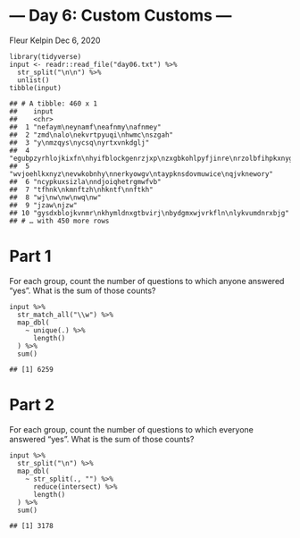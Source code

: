 — Day 6: Custom Customs —
================
Fleur Kelpin
Dec 6, 2020

    library(tidyverse)
    input <- readr::read_file("day06.txt") %>%
      str_split("\n\n") %>%
      unlist()
    tibble(input)

    ## # A tibble: 460 x 1
    ##    input                                                                     
    ##    <chr>                                                                     
    ##  1 "nefaym\neynamf\neafnmy\nafnmey"                                          
    ##  2 "zmd\nalo\nekvrtpyuqi\nhwmc\nszgah"                                       
    ##  3 "y\nmzqys\nycsq\nyrtxvnkdglj"                                             
    ##  4 "egubpzyrhlojkixfn\nhyifblockgenrzjxp\nzxgbkohlpyfjinre\nrzolbfihpkxnygje"
    ##  5 "wvjoehlkxnyz\nevwkobnhy\nnerkyowgv\ntaypknsdovmuwice\nqjvknewory"        
    ##  6 "ncypkuxsizla\nndjoiqhetrgmwfvb"                                          
    ##  7 "tfhnk\nkmnftzh\nhkntf\nnftkh"                                            
    ##  8 "wj\nw\nw\nwq\nw"                                                         
    ##  9 "jzaw\njzw"                                                               
    ## 10 "gysdxblojkvnmr\nkhymldnxgtbvirj\nbydgmxwjvrkfln\nlykvumdnrxbjg"          
    ## # … with 450 more rows

# Part 1

For each group, count the number of questions to which anyone answered
“yes”. What is the sum of those counts?

    input %>%
      str_match_all("\\w") %>%
      map_dbl(
        ~ unique(.) %>%
          length()
      ) %>%
      sum()

    ## [1] 6259

# Part 2

For each group, count the number of questions to which everyone answered
“yes”. What is the sum of those counts?

    input %>%
      str_split("\n") %>%
      map_dbl(
        ~ str_split(., "") %>%
          reduce(intersect) %>%
          length()
      ) %>%
      sum()

    ## [1] 3178
